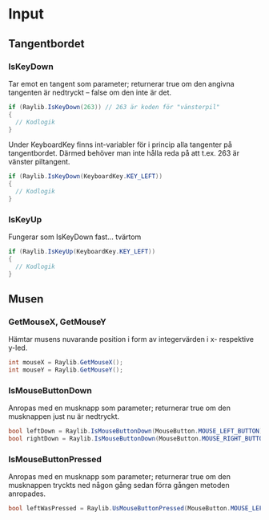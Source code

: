 # Input

## Tangentbordet

### IsKeyDown

Tar emot en tangent som parameter; returnerar true om den angivna tangenten är nedtryckt – false om den inte är det.

```csharp
if (Raylib.IsKeyDown(263)) // 263 är koden för "vänsterpil"
{
  // Kodlogik
}
```

Under KeyboardKey finns int-variabler för i princip alla tangenter på tangentbordet. Därmed behöver man inte hålla reda på att t.ex. 263 är vänster piltangent.

```csharp
if (Raylib.IsKeyDown(KeyboardKey.KEY_LEFT))
{
  // Kodlogik
}
```

### IsKeyUp

Fungerar som IsKeyDown fast… tvärtom

```csharp
if (Raylib.IsKeyUp(KeyboardKey.KEY_LEFT))
{
  // Kodlogik
}
```

## Musen

### GetMouseX, GetMouseY

Hämtar musens nuvarande position i form av integervärden i x- respektive y-led.

```csharp
int mouseX = Raylib.GetMouseX();
int mouseY = Raylib.GetMouseY();
```

### IsMouseButtonDown

Anropas med en musknapp som parameter; returnerar true om den musknappen just nu är nedtryckt.

```csharp
bool leftDown = Raylib.IsMouseButtonDown(MouseButton.MOUSE_LEFT_BUTTON);
bool rightDown = Raylib.IsMouseButtonDown(MouseButton.MOUSE_RIGHT_BUTTON);
```

### IsMouseButtonPressed

Anropas med en musknapp som parameter; returnerar true om den musknappen tryckts ned någon gång sedan förra gången metoden anropades.

```csharp
bool leftWasPressed = Raylib.UsMouseButtonPressed(MouseButton.MOUSE_LEFT_BUTTON);
```

